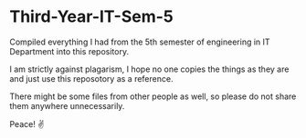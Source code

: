 # Third-Year-IT-Sem-5

Compiled everything I had from the 5th semester of engineering in IT Department into this repository.

I am strictly against plagarism, I hope no one copies the things as they are and just use this reposotory as a reference.

There might be some files from other people as well, so please do not share them anywhere unnecessarily.

Peace! ✌️

